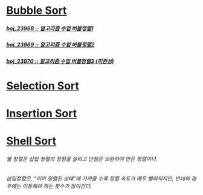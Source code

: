 # [Bubble Sort](./Bubble/BubbleSort.java)
##### [boj_23968 :: 알고리즘 수업 버블정렬1](./Bubble/boj_23968.java)
##### [boj_23969 :: 알고리즘 수업 버블정렬2](./Bubble/boj_23969.java)
##### [boj_23970 :: 알고리즘 수업 버블정렬3 (미완성)](./Bubble/boj_23970.java)
# [Selection Sort](./Selection/StraightSelectionSort.java)
# [Insertion Sort](./Insertion/StraightInsertionSort.java)
# [Shell Sort](./Insertion/ShellSort.java)
###### 쉘 정렬은 삽입 정렬의 장점을 살리고 단점은 보완하여 만든 정렬이다.
###### 삽입정렬은, "이미 정렬된 상태"에 가까울 수록 정렬 속도가 매우 빨라지지만, 반대의 경우에는 이동해야 하는 횟수가 많아진다.
